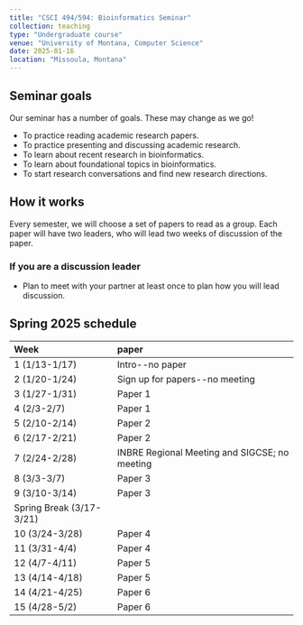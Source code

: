 ```yaml
---
title: "CSCI 494/594: Bioinformatics Seminar"
collection: teaching
type: "Undergraduate course"
venue: "University of Montana, Computer Science"
date: 2025-01-16
location: "Missoula, Montana"
---
```


## Seminar goals

Our seminar has a number of goals. These may change as we go!
* To practice reading academic research papers.
* To practice presenting and discussing academic research.
* To learn about recent research in bioinformatics.
* To learn about foundational topics in bioinformatics.
* To start research conversations and find new research directions.

## How it works

Every semester, we will choose a set of papers to read as a group. Each paper
will have two leaders, who will lead two weeks of discussion of the paper.

### If you are a discussion leader

* Plan to meet with your partner at least once to plan how you will lead
    discussion.

## Spring 2025 schedule


| Week |paper |
|:---|:---|
| 1 (1/13-1/17) |Intro--no paper|
| 2 (1/20-1/24) |Sign up for papers--no meeting|
| 3 (1/27-1/31) |Paper 1|
| 4 (2/3-2/7)   |Paper 1|
| 5 (2/10-2/14) |Paper 2|
| 6 (2/17-2/21) |Paper 2|
| 7 (2/24-2/28) |INBRE Regional Meeting and SIGCSE; no meeting|
| 8 (3/3-3/7)   |Paper 3|
| 9 (3/10-3/14) |Paper 3|
| Spring Break (3/17-3/21) ||
| 10 (3/24-3/28) |Paper 4|
| 11 (3/31-4/4)  |Paper 4|
| 12 (4/7-4/11)  |Paper 5|
| 13 (4/14-4/18) |Paper 5|
| 14 (4/21-4/25) |Paper 6|
| 15 (4/28-5/2)  |Paper 6|

